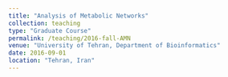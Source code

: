 ```yaml
---
title: "Analysis of Metabolic Networks"
collection: teaching
type: "Graduate Course"
permalink: /teaching/2016-fall-AMN
venue: "University of Tehran, Department of Bioinformatics"
date: 2016-09-01
location: "Tehran, Iran"
---
```

